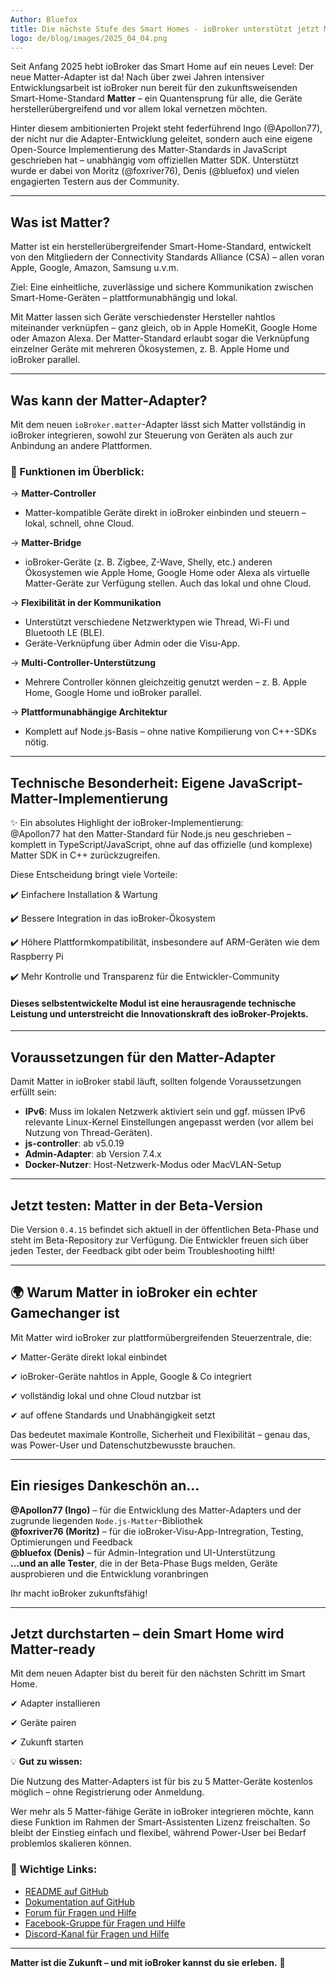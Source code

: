 ```yaml
---
Author: Bluefox
title: Die nächste Stufe des Smart Homes - ioBroker unterstützt jetzt Matter!
logo: de/blog/images/2025_04_04.png
---
```

Seit Anfang 2025 hebt ioBroker das Smart Home auf ein neues Level: 
Der neue Matter-Adapter ist da! Nach über zwei Jahren intensiver Entwicklungsarbeit ist ioBroker nun bereit 
für den zukunftsweisenden Smart-Home-Standard **Matter** – ein Quantensprung für alle, die Geräte herstellerübergreifend und vor allem lokal vernetzen möchten.

Hinter diesem ambitionierten Projekt steht federführend Ingo (@Apollon77), der nicht nur die Adapter-Entwicklung geleitet, 
sondern auch eine eigene Open-Source Implementierung des Matter-Standards in JavaScript geschrieben hat – 
unabhängig vom offiziellen Matter SDK. 
Unterstützt wurde er dabei von Moritz (@foxriver76), Denis (@bluefox) und vielen engagierten Testern aus der Community.

---

## Was ist Matter?

Matter ist ein herstellerübergreifender Smart-Home-Standard, entwickelt von den Mitgliedern der Connectivity Standards Alliance (CSA) – 
allen voran Apple, Google, Amazon, Samsung u.v.m.  

Ziel: Eine einheitliche, zuverlässige und sichere Kommunikation zwischen Smart-Home-Geräten – plattformunabhängig und lokal.

Mit Matter lassen sich Geräte verschiedenster Hersteller nahtlos miteinander verknüpfen – 
ganz gleich, ob in Apple HomeKit, Google Home oder Amazon Alexa. Der Matter-Standard erlaubt sogar die Verknüpfung einzelner Geräte mit 
mehreren Ökosystemen, z. B. Apple Home und ioBroker parallel.

---

##  Was kann der Matter-Adapter?

Mit dem neuen `ioBroker.matter`-Adapter lässt sich Matter vollständig in ioBroker integrieren, 
sowohl zur Steuerung von Geräten als auch zur Anbindung an andere Plattformen.

### 🔧 Funktionen im Überblick:

→ **Matter-Controller**  
 - Matter-kompatible Geräte direkt in ioBroker einbinden und steuern – lokal, schnell, ohne Cloud.

→ **Matter-Bridge**  
- ioBroker-Geräte (z. B. Zigbee, Z-Wave, Shelly, etc.) anderen Ökosystemen wie Apple Home, Google Home oder Alexa
als virtuelle Matter-Geräte zur Verfügung stellen. Auch das lokal und ohne Cloud.

→ **Flexibilität in der Kommunikation**  
- Unterstützt verschiedene Netzwerktypen wie Thread, Wi-Fi und Bluetooth LE (BLE).  
- Geräte-Verknüpfung über Admin oder die Visu-App.

→ **Multi-Controller-Unterstützung**  
- Mehrere Controller können gleichzeitig genutzt werden – z. B. Apple Home, Google Home und ioBroker parallel.

→ **Plattformunabhängige Architektur**  
-  Komplett auf Node.js-Basis – ohne native Kompilierung von C++-SDKs nötig.

---

## Technische Besonderheit: Eigene JavaScript-Matter-Implementierung

✨ Ein absolutes Highlight der ioBroker-Implementierung:  
@Apollon77 hat den Matter-Standard für Node.js neu geschrieben – komplett in TypeScript/JavaScript, 
ohne auf das offizielle (und komplexe) Matter SDK in C++ zurückzugreifen.  

Diese Entscheidung bringt viele Vorteile:

✔️ Einfachere Installation & Wartung

✔️ Bessere Integration in das ioBroker-Ökosystem

✔️ Höhere Plattformkompatibilität, insbesondere auf ARM-Geräten wie dem Raspberry Pi

✔️ Mehr Kontrolle und Transparenz für die Entwickler-Community

#### Dieses selbstentwickelte Modul ist eine herausragende technische Leistung und unterstreicht die Innovationskraft des ioBroker-Projekts.

---

## Voraussetzungen für den Matter-Adapter

Damit Matter in ioBroker stabil läuft, sollten folgende Voraussetzungen erfüllt sein:

- **IPv6**: Muss im lokalen Netzwerk aktiviert sein und ggf. müssen IPv6 relevante Linux-Kernel Einstellungen angepasst werden (vor allem bei Nutzung von Thread-Geräten).
- **js-controller**: ab v5.0.19
- **Admin-Adapter**: ab Version 7.4.x
- **Docker-Nutzer**: Host-Netzwerk-Modus oder MacVLAN-Setup

---

## Jetzt testen: Matter in der Beta-Version

Die Version `0.4.15` befindet sich aktuell in der öffentlichen Beta-Phase und steht im Beta-Repository zur Verfügung. 
Die Entwickler freuen sich über jeden Tester, der Feedback gibt oder beim Troubleshooting hilft!

---

## 🌍 Warum Matter in ioBroker ein echter Gamechanger ist

Mit Matter wird ioBroker zur plattformübergreifenden Steuerzentrale, die:

✔ Matter-Geräte direkt lokal einbindet 

✔ ioBroker-Geräte nahtlos in Apple, Google & Co integriert 

✔ vollständig lokal und ohne Cloud nutzbar ist  

✔ auf offene Standards und Unabhängigkeit setzt

Das bedeutet maximale Kontrolle, Sicherheit und Flexibilität – genau das, was Power-User und Datenschutzbewusste brauchen.

---

## Ein riesiges Dankeschön an…

 **@Apollon77 (Ingo)** – für die Entwicklung des Matter-Adapters und der zugrunde liegenden `Node.js-Matter`-Bibliothek  
 **@foxriver76 (Moritz)** – für die ioBroker-Visu-App-Intregration, Testing, Optimierungen und Feedback  
 **@bluefox (Denis)** – für Admin-Integration und UI-Unterstützung  
 **…und an alle Tester**, die in der Beta-Phase Bugs melden, Geräte ausprobieren und die Entwicklung voranbringen

 Ihr macht ioBroker zukunftsfähig!

---

## Jetzt durchstarten – dein Smart Home wird Matter-ready

Mit dem neuen Adapter bist du bereit für den nächsten Schritt im Smart Home.  

✔ Adapter installieren  

✔ Geräte pairen 

✔ Zukunft starten

💡 **Gut zu wissen:**

Die Nutzung des Matter-Adapters ist für bis zu 5 Matter-Geräte kostenlos möglich – ohne Registrierung oder Anmeldung. 

Wer mehr als 5 Matter-fähige Geräte in ioBroker integrieren möchte, 
kann diese Funktion im Rahmen der Smart-Assistenten Lizenz freischalten. 
So bleibt der Einstieg einfach und flexibel, während Power-User bei Bedarf problemlos skalieren können.

### 📄 Wichtige Links:

- [README auf GitHub](https://github.com/ioBroker/ioBroker.matter)  
- [Dokumentation auf GitHub](https://github.com/ioBroker/ioBroker.matter/wiki)  
- [Forum für Fragen und Hilfe](https://forum.iobroker.net/topic/79498/matter-beta-allgemeine-fragen-und-diskussionen)
- [Facebook-Gruppe für Fragen und Hilfe](https://www.facebook.com/groups/440499112958264)
- [Discord-Kanal für Fragen und Hilfe](https://discord.com/channels/743167951875604501/743167952303554620)

---

**Matter ist die Zukunft – und mit ioBroker kannst du sie erleben.** 🚀
